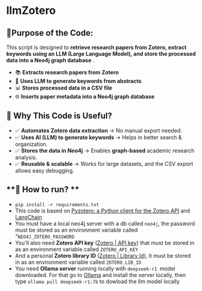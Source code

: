 # llmZotero

## **📌Purpose of the Code:**

This script is designed to  **retrieve research papers from Zotero, extract keywords using an LLM (Large Language Model), and store the processed data into a Neo4j graph database** .

* 📚 **Extracts research papers from Zotero**
* 🧠 **Uses LLM to generate keywords from abstracts**
* 📊 **Stores processed data in a CSV file**
* 🌐 **Inserts paper metadata into a Neo4j graph database**

## **🚀 Why This Code is Useful?**

- ✅ **Automates Zotero data extraction** → No manual export needed.
- ✅ **Uses AI (LLM) to generate keywords** → Helps in better search & organization.
- ✅ **Stores the data in Neo4j** → Enables **graph-based** academic research analysis.
- ✅ **Reusable & scalable** → Works for large datasets, and the CSV export allows easy debugging.

## **🚀 How to run? **

* `pip install -r requirements.txt`
* This code is based on [Pyzotero: a Python client for the Zotero API](https://github.com/urschrei/pyzotero?tab=readme-ov-file) and [LangChain](https://www.langchain.com/)
* You must have a local neo4j server with a db called `neo4j`, the password must be stored as an environment variable called "`NEO4J_ZOTERO_PASSWORD`
* You'll also need **Zotero API key** ([Zotero | API key](https://www.zotero.org/settings/keys/new)) that must be stored in as an environment variable called `ZOTERO_API_KEY`
* And a personal **Zotero library ID** ([Zotero | Library Id](https://www.zotero.org/settings/security#applications)), it must be stored in as an environment variable called `ZOTERO_LIB_ID`
* You need **Ollama server** running locally with `deepseek-r1 `model downloaded. For that go to [Ollama](https://ollama.com/) and install the server locally, then type `ollama pull deepseek-r1:7b` to dowload the llm model locally
